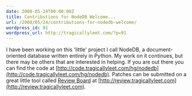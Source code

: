 ```yaml
---
date: 2008-05-24T00:00:00Z
title: Contributions for NodeDB Welcome...
url: /2008/05/24/contributions-for-nodedb-welcome/
wordpress_id: 91
wordpress_url: http://tragicallyleet.com/?p=91
---
```


I have been working on this 'little' project I call NodeDB, a document-oriented database written entirely in Python.  My work on it continues, but there may be others that are interested in helping.  If you are out there you can find the code at [http://code.tragicallyleet.com/hg/nodedb](http://code.tragicallyleet.com/hg/nodedb).  Patches can be submitted on a great little tool called [Review Board](http://www.review-board.org/) at [http://review.tragicallyleet.com](http://review.tragicallyleet.com).
